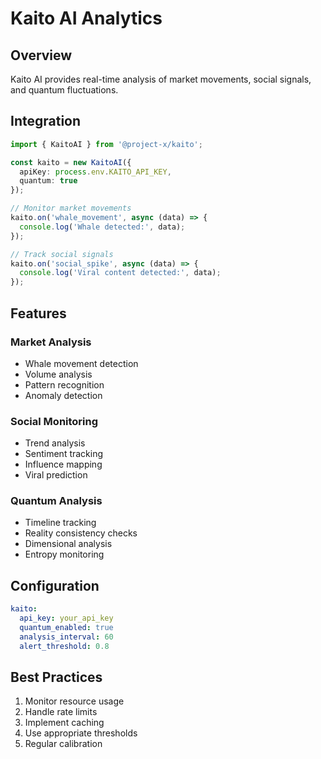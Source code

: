 # Kaito AI Analytics

## Overview

Kaito AI provides real-time analysis of market movements, social signals, and quantum fluctuations.

## Integration

```typescript
import { KaitoAI } from '@project-x/kaito';

const kaito = new KaitoAI({
  apiKey: process.env.KAITO_API_KEY,
  quantum: true
});

// Monitor market movements
kaito.on('whale_movement', async (data) => {
  console.log('Whale detected:', data);
});

// Track social signals
kaito.on('social_spike', async (data) => {
  console.log('Viral content detected:', data);
});
```

## Features

### Market Analysis
- Whale movement detection
- Volume analysis
- Pattern recognition
- Anomaly detection

### Social Monitoring
- Trend analysis
- Sentiment tracking
- Influence mapping
- Viral prediction

### Quantum Analysis
- Timeline tracking
- Reality consistency checks
- Dimensional analysis
- Entropy monitoring

## Configuration

```yaml
kaito:
  api_key: your_api_key
  quantum_enabled: true
  analysis_interval: 60
  alert_threshold: 0.8
```

## Best Practices

1. Monitor resource usage
2. Handle rate limits
3. Implement caching
4. Use appropriate thresholds
5. Regular calibration